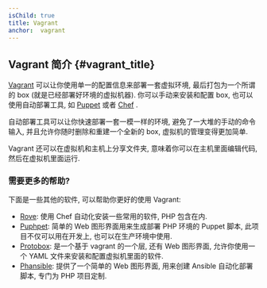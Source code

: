 ```yaml
---
isChild: true
title: Vagrant
anchor:  vagrant
---
```


## Vagrant 简介 {#vagrant_title}

[Vagrant] 可以让你使用单一的配置信息来部署一套虚拟环境, 最后打包为一个所谓的 box (就是已经部署好环境的虚拟机器). 你可以手动来安装和配置 box, 也可以使用自动部署工具, 如 [Puppet] 或者 [Chef] .

自动部署工具可以让你快速部署一套一模一样的环境, 避免了一大堆的手动的命令输入, 并且允许你随时删除和重建一个全新的 box, 虚拟机的管理变得更加简单. 

Vagrant 还可以在虚拟机和主机上分享文件夹, 意味着你可以在主机里面编辑代码, 然后在虚拟机里面运行.

### 需要更多的帮助?

下面是一些其他的软件, 可以帮助你更好的使用 Vagrant: 

- [Rove][Rove]: 使用 Chef 自动化安装一些常用的软件, PHP 包含在内.
- [Puphpet][Puphpet]: 简单的 Web 图形界面用来生成部署 PHP 环境的 Puppet 脚本, 此项目不仅可以用在开发上, 也可以在生产环境中使用.
- [Protobox][Protobox]: 是一个基于 vagrant 的一个层, 还有 Web 图形界面, 允许你使用一个 YAML 文件来安装和配置虚拟机里面的软件.
- [Phansible][Phansible]: 提供了一个简单的 Web 图形界面, 用来创建 Ansible 自动化部署脚本, 专门为 PHP 项目定制.

[Vagrant]: http://vagrantup.com/
[Puppet]: http://www.puppetlabs.com/
[Chef]: http://www.opscode.com/
[Rove]: http://rove.io/
[Puphpet]: https://puphpet.com/
[Protobox]: http://getprotobox.com/
[Phansible]: http://phansible.com/
